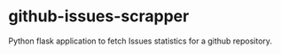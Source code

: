 # github-issues-scrapper
Python flask application to fetch Issues statistics for a github repository.

